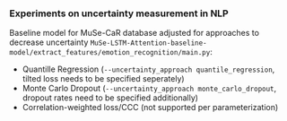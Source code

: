 ### Experiments on uncertainty measurement in NLP

Baseline model for MuSe-CaR database adjusted for approaches to decrease uncertainty `MuSe-LSTM-Attention-baseline-model/extract_features/emotion_recognition/main.py`:
* Quantille Regression (`--uncertainty_approach quantile_regression`, tilted loss needs to be specified seperately)
* Monte Carlo Dropout (`--uncertainty_approach monte_carlo_dropout`, dropout rates need to be specified additionally)
* Correlation-weighted loss/CCC (not supported per parameterization)